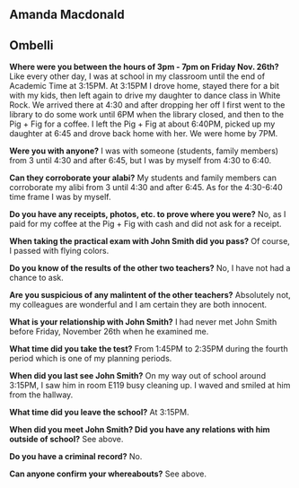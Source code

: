 ## Amanda Macdonald

## Ombelli
**Where were you between the hours of 3pm - 7pm on Friday Nov. 26th?**
Like every other day, I was at school in my classroom until the end of Academic Time at 3:15PM. At 3:15PM I drove home, stayed there for a bit with my kids, then left again to drive my daughter to dance class in White Rock. We arrived there at 4:30 and after dropping her off I first went to the library to do some work until 6PM when the library closed, and then to the Pig + Fig for a coffee. I left the Pig + Fig at about 6:40PM, picked up my daughter at 6:45 and drove back home with her. We were home by 7PM.

**Were you with anyone?**
I was with someone (students, family members) from 3 until 4:30 and after 6:45, but I was by myself from 4:30 to 6:40.

**Can they corroborate your alabi?**
My students and family members can corroborate my alibi from 3 until 4:30 and after 6:45. As for the 4:30-6:40 time frame I was by myself.
 
**Do you have any receipts, photos, etc. to prove where you were?**
No, as I paid for my coffee at the Pig + Fig with cash and did not ask for a receipt.

**When taking the practical exam with John Smith did you pass?**
Of course, I passed with flying colors.

**Do you know of the results of the other two teachers?**
No, I have not had a chance to ask.

**Are you suspicious of any malintent of the other teachers?**
Absolutely not, my colleagues are wonderful and I am certain they are both innocent.
 
**What is your relationship with John Smith?**
I had never met John Smith before Friday, November 26th when he examined me.

**What time did you take the test?**
From 1:45PM to 2:35PM during the fourth period which is one of my planning periods.

**When did you last see John Smith?**
On my way out of school around 3:15PM, I saw him in room E119 busy cleaning up. I waved and smiled at him from the hallway.
 
**What time did you leave the school?**
At 3:15PM.

**When did you meet John Smith? Did you have any relations with him outside of school?**
See above.

**Do you have a criminal record?**
No.

**Can anyone confirm your whereabouts?**
See above.
